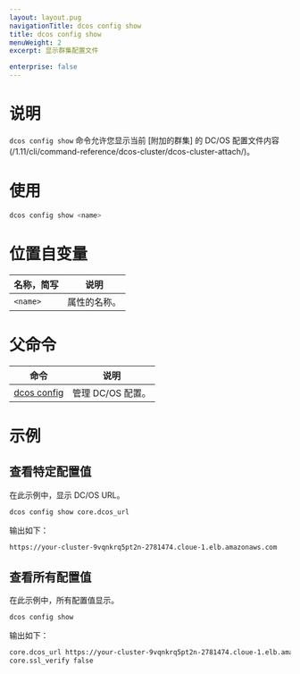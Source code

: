 ```yaml
---
layout: layout.pug
navigationTitle: dcos config show
title: dcos config show
menuWeight: 2
excerpt: 显示群集配置文件

enterprise: false
---
```



# 说明
`dcos config show` 命令允许您显示当前 [附加的群集] 的 DC/OS 配置文件内容(/1.11/cli/command-reference/dcos-cluster/dcos-cluster-attach/)。

# 使用

```bash
dcos config show <name>
```


# 位置自变量

| 名称，简写 | 说明 |
|---------|-------------|
| `<name>` | 属性的名称。 |

# 父命令

| 命令 | 说明 |
|---------|-------------|
|[dcos config](/1.11/cli/command-reference/dcos-config/) | 管理 DC/OS 配置。 |

# 示例

## 查看特定配置值

在此示例中，显示 DC/OS URL。

```bash
dcos config show core.dcos_url
```

输出如下：

```bash
https://your-cluster-9vqnkrq5pt2n-2781474.cloue-1.elb.amazonaws.com
```

## 查看所有配置值

在此示例中，所有配置值显示。

```bash
dcos config show
```

输出如下：

```bash
core.dcos_url https://your-cluster-9vqnkrq5pt2n-2781474.cloue-1.elb.amazonaws.com
core.ssl_verify false
```
